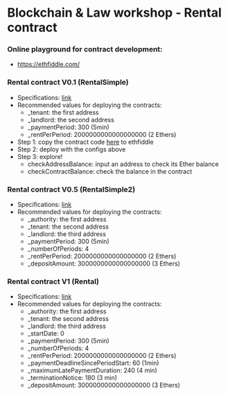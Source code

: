 # Blockchain & Law workshop - Rental contract

### Online playground for contract development:
* https://ethfiddle.com/

### Rental contract V0.1 (RentalSimple)
* Specifications: [link](docs/RentalContractV0_1.md)
* Recommended values for deploying the contracts:
  * _tenant: the first address
  * _landlord: the second address
  * _paymentPeriod: 300 (5min)
  * _rentPerPeriod: 2000000000000000000 (2 Ethers)
* Step 1: copy the contract code [here](contracts/RentalSimple) to ethfiddle
* Step 2: deploy with the configs above
* Step 3: explore!
  * checkAddressBalance: input an address to check its Ether balance
  * checkContractBalance: check the balance in the contract

### Rental contract V0.5 (RentalSimple2)
* Specifications: [link](docs/RentalContractV0_5.md)
* Recommended values for deploying the contracts:
  * _authority: the first address
  * _tenant: the second address
  * _landlord: the third address
  * _paymentPeriod: 300 (5min)
  * _numberOfPeriods: 4
  * _rentPerPeriod: 2000000000000000000 (2 Ethers)
  * _depositAmount: 3000000000000000000 (3 Ethers)

### Rental contract V1 (Rental)
* Specifications: [link](docs/RentalContractV1_0.md)
* Recommended values for deploying the contracts:
  * _authority: the first address
  * _tenant: the second address
  * _landlord: the third address
  * _startDate: 0
  * _paymentPeriod: 300 (5min)
  * _numberOfPeriods: 4
  * _rentPerPeriod: 2000000000000000000 (2 Ethers)
  * _paymentDeadlineSincePeriodStart: 60 (1min)
  * _maximumLatePaymentDuration: 240 (4 min)
  * _terminationNotice: 180 (3 min)
  * _depositAmount: 3000000000000000000 (3 Ethers)
